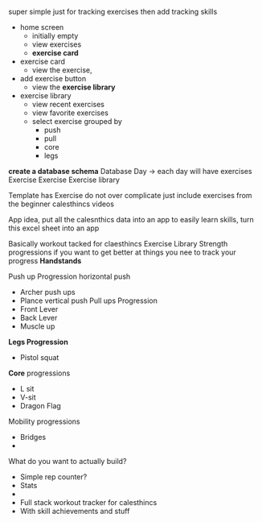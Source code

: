 super simple
just for tracking exercises
then add tracking skills




- home screen
	- initially empty
	- view exercises 
	- **exercise card**
- exercise card
	- view the exercise, 
- add exercise button
	- view the **exercise library**
- exercise library
	- view recent exercises
	- view favorite exercises
	- select exercise grouped by 
		- push
		- pull
		- core
		- legs

**create a database schema**
Database
Day -> each day will have exercises
	Exercise
Exercise
	Exercise library

Template has Exercise
do not over complicate
	just include exercises from the beginner calesthincs videos
	
App idea, put all the calesnthics data into an app to easily learn skills,
turn this excel sheet into an app



Basically workout tacked for claesthincs
Exercise Library
Strength progressions
if you want to get better at things you nee to track your progress 
**Handstands**

Push up Progression
horizontal push
- Archer push ups
- Plance
vertical push
Pull ups Progression
- Front Lever 
- Back Lever
- Muscle up

**Legs Progression**
- Pistol squat


**Core** progressions
- L sit
- V-sit
- Dragon Flag



Mobility progressions
- Bridges
- 


What do you want to actually build?
- Simple rep counter?
- Stats 
- 
- Full stack workout tracker for calesthincs 
- With skill achievements and stuff
